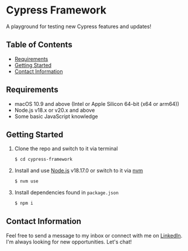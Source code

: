 # Cypress Framework
A playground for testing new Cypress features and updates!

## Table of Contents
- [Requirements](#requirements)
- [Getting Started](#getting-started)
- [Contact Information](#contact-information)

## Requirements
* macOS 10.9 and above (Intel or Apple Silicon 64-bit (x64 or arm64))
* Node.js v18.x or v20.x and above
* Some basic JavaScript knowledge

## Getting Started
1. Clone the repo and switch to it via terminal

    ~~~ sh
    $ cd cypress-framework
    ~~~

2. Install and use [Node.js](https://nodejs.org/en) v18.17.0 or switch to it via [nvm](https://github.com/nvm-sh/nvm)

    ~~~ sh
    $ nvm use
    ~~~

3. Install dependencies found in `package.json`

    ~~~ sh
    $ npm i
    ~~~

## Contact Information
Feel free to send a message to my inbox or connect with me on [LinkedIn](https://www.linkedin.com/in/joshuatipton/). I'm always looking for new opportunities. Let's chat!